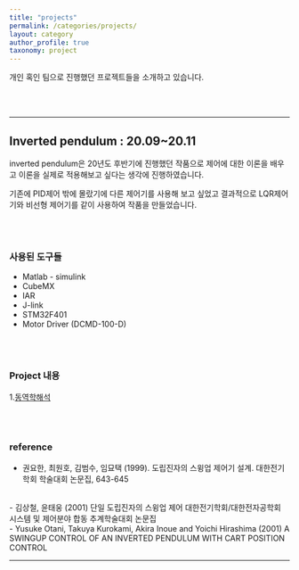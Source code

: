 ```yaml
---
title: "projects"
permalink: /categories/projects/
layout: category
author_profile: true
taxonomy: project
---
```



개인 혹인 팀으로 진행했던 프로젝트들을 소개하고 있습니다. 

<br/><br/>


---
## Inverted pendulum : 20.09~20.11

inverted pendulum은 20년도 후반기에 진행했던 작품으로 제어에 대한 이론을
배우고 이론을 실제로 적용해보고 싶다는 생각에 진행하였습니다.

기존에 PID제어 밖에 몰랐기에 다른 제어기를 사용해 보고 싶었고 결과적으로 
LQR제어기와 비선형 제어기를 같이 사용하여 작품을 만들었습니다.

</br>
</br>


### 사용된 도구들

- Matlab - simulink
- CubeMX
- IAR
- J-link
- STM32F401
- Motor Driver (DCMD-100-D)

</br>
</br>


### Project 내용

1.[동역학해석](https://jeong-hyeonmin.github.io/inverted%20pendulum/Inverted-Pendulum/)

</br></br>


### reference
- 권요한, 최원호, 김범수, 임묘택 (1999). 도립진자의 스윙업 제어기 설계. 대한전기학회 학술대회 논문집, 643-645
</br>
- 김상철, 윤태웅 (2001) 단일 도립진자의 스윙업 제어 대한전기학회/대한전자공학회 시스템 및 제어분야 합동 추계학술대회 논문집
</br>
- Yusuke Otani, Takuya Kurokami, Akira Inoue and Yoichi Hirashima (2001) A SWINGUP CONTROL OF AN INVERTED PENDULUM WITH CART POSITION CONTROL
</br>



  


---
